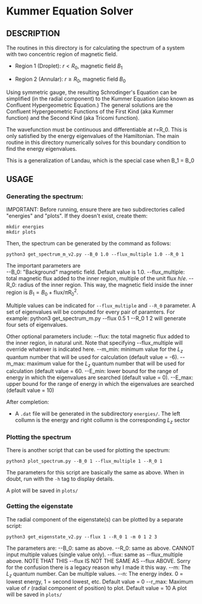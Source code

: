 # Kummer Equation Solver

## DESCRIPTION
The routines in this directory is for calculating the spectrum of a system with two concentric region of magnetic field.

- Region 1 (Droplet): $r < R_0$, magnetic field $B_1$

- Region 2 (Annular): $r \geq R_0$, magnetic field $B_0$

Using symmetric gauge, the resulting Schrodinger's Equation can be simplified (in the radial component) to the Kummer Equation (also known as Confluent Hypergeometric Equation.) The general solutions are the Confluent Hypergeometric Functions of the First Kind (aka Kummer function) and the Second Kind (aka Tricomi function).

The wavefunction must be continuous and differentiable at r=R_0. This is only satisfied by the energy eigenvalues of the Hamiltonian. The main routine in this directory numerically solves for this boundary condition to find the energy eigenvalues.

This is a generalization of Landau, which is the special case when B_1 = B_0

## USAGE

### Generating the spectrum:

IMPORTANT: Before running, ensure there are two subdirectories called "energies" and "plots". 
If they doesn't exist, create them:

	mkdir energies
	mkdir plots

Then, the spectrum can be generated by the command as follows:

	python3 get_spectrum_m_v2.py --B_0 1.0 --flux_multiple 1.0 --R_0 1

The important parameters are 	
	--B_0: "Background" magnetic field. Default value is 1.0.
	--flux_multiple: total magnetic flux added to the inner region, multiple of the unit flux $h/e$.
	--R_0: radius of the inner region.
This way, the magnetic field inside the inner region is $B_1 = B_0+\text{flux}/π R_0^2$.

Multiple values can be indicated for `--flux_multiple` and `--R_0` parameter. A set of eigenvalues will be computed for every pair of paramters. For example:
	python3 get_spectrum_m.py --flux 0.5 1 --R_0 1 2
will generate four sets of eigenvalues.

Other optional parameters include:
	--flux: the total magnetic flux added to the inner region, in natural unit. Note that specifying --flux_multiple will override whatever is indicated here.
	--m_min: minimum value for the $L_z$ quantum number that will be used for calculation (default value = -6).
	--m_max: maximum value for the $L_z$ quantum number that will be used for calculation (default value = 60.
	--E_min: lower bound for the range of energy in which the eigenvalues are searched (default value = 0).
	--E_max: upper bound for the range of energy in which the eigenvalues are searched (default value = 10)

After completion:
- A `.dat` file will be generated in the subdirectory `energies/`. The left collumn is the energy and right collumn is the corresponding $L_z$ sector

### Plotting the spectrum
There is another script that can be used for plotting the spectrum:

	python3 plot_spectrum.py --B_0 1 --flux_multiple 1 --R_0 1

The parameters for this script are basically the same as above. When in doubt, run with the `-h` tag to display details.

A plot will be saved in `plots/`

### Getting the eigenstate
The radial component of the eigenstate(s) can be plotted by a separate script:

	python3 get_eigenstate_v2.py --flux 1 --R_0 1 -m 0 1 2 3

The parameters are:
	--B_0: same as above.
	--R_0: same as above. CANNOT input multiple values (single value only).
	--flux: same as --flux_multiple above. NOTE THAT THIS --flux IS NOT THE SAME AS --flux ABOVE. Sorry for the confusion there is a legacy reason why I made it this way.
	--m: The $L_z$ quantum number. Can be multiple values.
	--n: The energy index. 0 = lowest energy, 1 = second lowest, etc. Default value = 0
	--r_max: Maximum value of $r$ (radial component of position) to plot. Default value = 10
A plot will be saved in `plots/`
